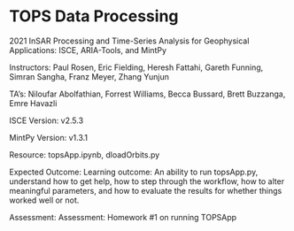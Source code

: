 # TOPS Data Processing
2021 InSAR Processing and Time-Series Analysis for Geophysical Applications: ISCE, ARIA-Tools, and MintPy

Instructors: Paul Rosen, Eric Fielding, Heresh Fattahi, Gareth Funning, Simran Sangha, Franz Meyer, Zhang Yunjun

TA’s: Niloufar Abolfathian, Forrest Williams, Becca Bussard, Brett Buzzanga, Emre Havazli

ISCE Version: v2.5.3

MintPy Version: v1.3.1

Resource: topsApp.ipynb, dloadOrbits.py 

Expected Outcome: Learning outcome: An ability to run topsApp.py, understand how to get help, how to step through the workflow, how to alter meaningful parameters, and how to evaluate the results for whether things worked well or not.

Assessment: Assessment: Homework #1 on running TOPSApp
